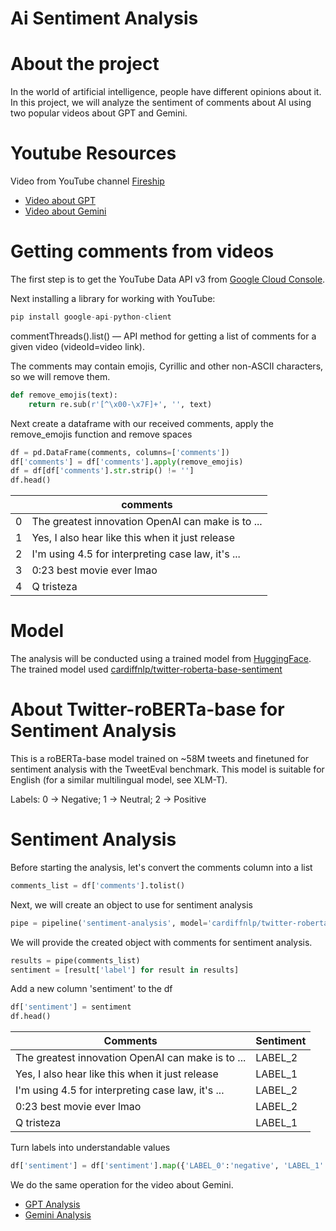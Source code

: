 # Ai Sentiment Analysis

# About the project
In the world of artificial intelligence, people have different opinions about it. In this project, we will analyze the sentiment of comments about AI using two popular videos about GPT and Gemini.

# Youtube Resources
Video from YouTube channel [Fireship](https://www.youtube.com/@Fireship)
- [Video about GPT](https://youtu.be/FW2XOIxaNqg?si=jaz2trhQh1VZCgQD)
- [Video about Gemini](https://youtu.be/k9xbh9LUYn0?si=Xri8VEv4VPAFk2FX)

# Getting comments from videos
The first step is to get the YouTube Data API v3 from [Google Cloud Console](https://console.cloud.google.com/).

Next installing a library for working with YouTube:
``` python
pip install google-api-python-client
```
commentThreads().list() — API method for getting a list of comments for a given video (videoId=video link).

The comments may contain emojis, Cyrillic and other non-ASCII characters, so we will remove them.
``` python
def remove_emojis(text):
    return re.sub(r'[^\x00-\x7F]+', '', text)
```
Next create a dataframe with our received comments, apply the remove_emojis function and remove spaces
``` python
df = pd.DataFrame(comments, columns=['comments'])
df['comments'] = df['comments'].apply(remove_emojis)
df = df[df['comments'].str.strip() != '']
df.head()
```
|       | comments                                                                 |
|-------|--------------------------------------------------------------------------|
| 0     | The greatest innovation OpenAI can make is to ...                        |
| 1     | Yes, I also hear like this when it just release                          |
| 2     | I'm using 4.5 for interpreting case law, it's ...                        |
| 3     | 0:23 best movie ever lmao                                                |
| 4     | Q tristeza                                                             |

# Model
The analysis will be conducted using a trained model from [HuggingFace](https://huggingface.co/).
The trained model used [cardiffnlp/twitter-roberta-base-sentiment](https://huggingface.co/cardiffnlp/twitter-roberta-base-sentiment)

# About Twitter-roBERTa-base for Sentiment Analysis
This is a roBERTa-base model trained on ~58M tweets and finetuned for sentiment analysis with the TweetEval benchmark. This model is suitable for English (for a similar multilingual model, see XLM-T).

Labels: 0 -> Negative; 1 -> Neutral; 2 -> Positive

# Sentiment Analysis
Before starting the analysis, let's convert the comments column into a list
``` python
comments_list = df['comments'].tolist()
```
Next, we will create an object to use for sentiment analysis
``` python
pipe = pipeline('sentiment-analysis', model='cardiffnlp/twitter-roberta-base-sentiment', truncation=True, max_length=512)
```
We will provide the created object with comments for sentiment analysis.
``` python
results = pipe(comments_list)
sentiment = [result['label'] for result in results]
```
Add a new column 'sentiment' to the df
``` python
df['sentiment'] = sentiment
df.head()
```
| Comments                                         | Sentiment |
|-------------------------------------------------|-----------|
| The greatest innovation OpenAI can make is to ... | LABEL_2   |
| Yes, I also hear like this when it just release | LABEL_1   |
| I'm using 4.5 for interpreting case law, it's ... | LABEL_2   |
| 0:23 best movie ever lmao                       | LABEL_2   |
| Q tristeza                                      | LABEL_1   |

Turn labels into understandable values
``` python
df['sentiment'] = df['sentiment'].map({'LABEL_0':'negative', 'LABEL_1': 'neutral', 'LABEL_2':'positive'})
```

We do the same operation for the video about Gemini.

- [GPT Analysis](./gpt_sentiment.ipynb)
- [Gemini Analysis](./gemini_analysis.ipynb)





